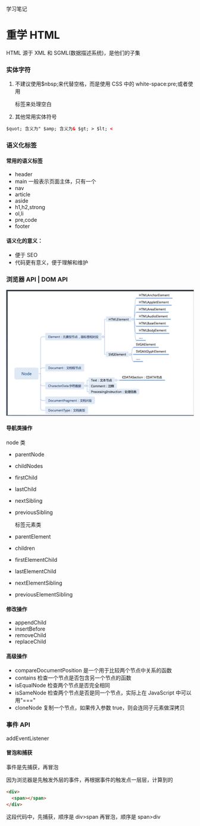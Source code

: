 学习笔记

# 重学 HTML

HTML 源于 XML 和 SGML(数据描述系统)，是他们的子集

### 实体字符

1. 不建议使用$nbsp;来代替空格，而是使用 CSS 中的 white-space:pre;或者使用<pre>标签来处理空白
2. 其他常用实体符号

```html
$quot; 含义为" $amp; 含义为& $gt; > $lt; <
```

### 语义化标签

#### 常用的语义标签

- header
- main 一般表示页面主体，只有一个
- nav
- article
- aside
- h1,h2,strong
- ol,li
- pre,code
- footer

#### 语义化的意义：

- 便于 SEO
- 代码更有意义，便于理解和维护

### 浏览器 API | DOM API

![node节点分类](./node节点分类.png)

#### 导航类操作

node 类

- parentNode
- childNodes
- firstChild
- lastChild
- nextSibling
- previousSibling

  标签元素类

- parentElement
- children
- firstElementChild
- lastElementChild
- nextElementSibling
- previousElementSibling

#### 修改操作

- appendChild
- insertBefore
- removeChild
- replaceChild

#### 高级操作

- compareDocumentPosition 是一个用于比较两个节点中关系的函数
- contains 检查一个节点是否包含另一个节点的函数
- isEqualNode 检查两个节点是否完全相同
- isSameNode 检查两个节点是否是同一个节点，实际上在 JavaScript 中可以用"==="
- cloneNode 复制一个节点，如果传入参数 true，则会连同子元素做深拷贝

### 事件 API

addEventListener

#### 冒泡和捕获

事件是先捕获，再冒泡

因为浏览器是先触发外层的事件，再根据事件的触发点一层层，计算到的

```html
<div>
  <span></span>
</div>
```

这段代码中，先捕获，顺序是 div>span
再冒泡，顺序是 span>div
